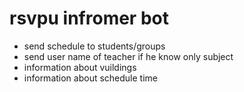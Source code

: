 # rsvpu infromer bot

* send schedule to students/groups
* send user name of teacher if he know only subject
* information about vuildings
* information about schedule time
